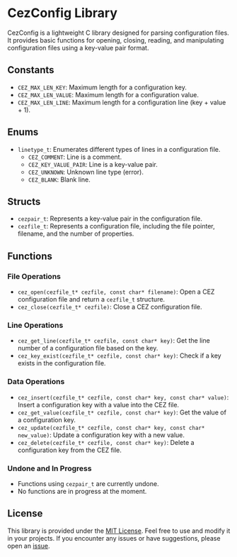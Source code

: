# CezConfig Library

CezConfig is a lightweight C library designed for parsing configuration files. It provides basic functions for opening, closing, reading, and manipulating configuration files using a key-value pair format.

## Constants

- `CEZ_MAX_LEN_KEY`: Maximum length for a configuration key.
- `CEZ_MAX_LEN_VALUE`: Maximum length for a configuration value.
- `CEZ_MAX_LEN_LINE`: Maximum length for a configuration line (key + value + 1).

## Enums

- `linetype_t`: Enumerates different types of lines in a configuration file.
  - `CEZ_COMMENT`: Line is a comment.
  - `CEZ_KEY_VALUE_PAIR`: Line is a key-value pair.
  - `CEZ_UNKNOWN`: Unknown line type (error).
  - `CEZ_BLANK`: Blank line.

## Structs

- `cezpair_t`: Represents a key-value pair in the configuration file.
- `cezfile_t`: Represents a configuration file, including the file pointer, filename, and the number of properties.

## Functions

### File Operations

- `cez_open(cezfile_t* cezfile, const char* filename)`: Open a CEZ configuration file and return a `cezfile_t` structure.
- `cez_close(cezfile_t* cezfile)`: Close a CEZ configuration file.

### Line Operations

- `cez_get_line(cezfile_t* cezfile, const char* key)`: Get the line number of a configuration file based on the key.
- `cez_key_exist(cezfile_t* cezfile, const char* key)`: Check if a key exists in the configuration file.

### Data Operations

- `cez_insert(cezfile_t* cezfile, const char* key, const char* value)`: Insert a configuration key with a value into the CEZ file.
- `cez_get_value(cezfile_t* cezfile, const char* key)`: Get the value of a configuration key.
- `cez_update(cezfile_t* cezfile, const char* key, const char* new_value)`: Update a configuration key with a new value.
- `cez_delete(cezfile_t* cezfile, const char* key)`: Delete a configuration key from the CEZ file.

### Undone and In Progress

- Functions using `cezpair_t` are currently undone.
- No functions are in progress at the moment.

## License

This library is provided under the [MIT License](LICENSE). Feel free to use and modify it in your projects. If you encounter any issues or have suggestions, please open an [issue](https://github.com/yourusername/CezConfig/issues).

